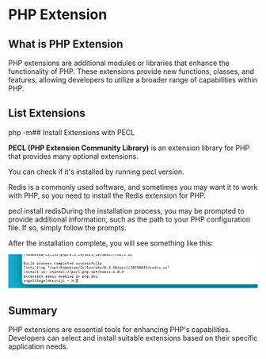 # PHP Extension

## What is PHP Extension

PHP extensions are additional modules or libraries that enhance the functionality of PHP. These extensions provide new functions, classes, and features, allowing developers to utilize a broader range of capabilities within PHP.

## List Extensions

php -m## Install Extensions with PECL

**PECL (PHP Extension Community Library)** is an extension library for PHP that provides many optional extensions.

You can check if it's installed by running pecl version.

Redis is a commonly used software, and sometimes you may want it to work with PHP, so you need to install the Redis extension for PHP.

pecl install redisDuring the installation process, you may be prompted to provide additional information, such as the path to your PHP configuration file. If so, simply follow the prompts.

After the installation complete, you will see something like this:

![](./images/05-PHP_Extension_1.png)

## Summary

PHP extensions are essential tools for enhancing PHP's capabilities. Developers can select and install suitable extensions based on their specific application needs.